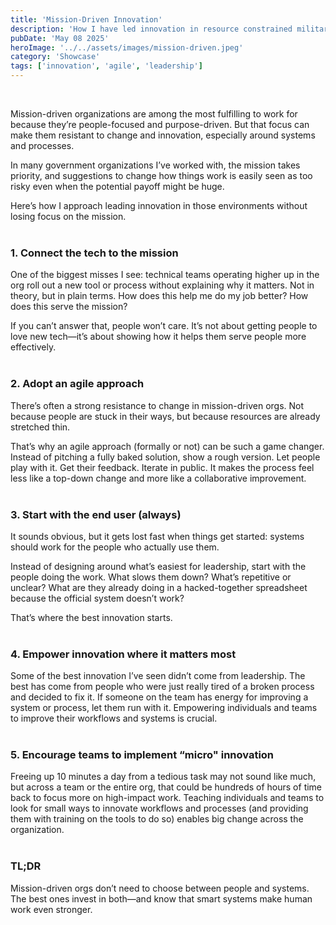 ```yaml
---
title: 'Mission-Driven Innovation'
description: 'How I have led innovation in resource constrained military organizations.'
pubDate: 'May 08 2025'
heroImage: '../../assets/images/mission-driven.jpeg'
category: 'Showcase'
tags: ['innovation', 'agile', 'leadership']
---
```

<br>

Mission-driven organizations are among the most fulfilling to work for because they’re people-focused and purpose-driven. But that focus can make them resistant to change and innovation, especially around systems and processes.

In many government organizations I’ve worked with, the mission takes priority, and suggestions to change how things work is easily seen as too risky even when the potential payoff might be huge.

Here’s how I approach leading innovation in those environments without losing focus on the mission.<br><br>

### **1. Connect the tech to the mission**

One of the biggest misses I see: technical teams operating higher up in the org roll out a new tool or process without explaining why it matters. Not in theory, but in plain terms. How does this help me do my job better? How does this serve the mission?

If you can’t answer that, people won’t care. It’s not about getting people to love new tech—it’s about showing how it helps them serve people more effectively. <br><br>

### **2. Adopt an agile approach**

There’s often a strong resistance to change in mission-driven orgs. Not because people are stuck in their ways, but because resources are already stretched thin. 

That’s why an agile approach (formally or not) can be such a game changer. Instead of pitching a fully baked solution, show a rough version. Let people play with it. Get their feedback. Iterate in public. It makes the process feel less like a top-down change and more like a collaborative improvement. <br><br>

### **3. Start with the end user (always)**

It sounds obvious, but it gets lost fast when things get started: systems should work for the people who actually use them.

Instead of designing around what’s easiest for leadership, start with the people doing the work. What slows them down? What’s repetitive or unclear? What are they already doing in a hacked-together spreadsheet because the official system doesn’t work?

That’s where the best innovation starts. <br><br>

### **4. Empower innovation where it matters most**

Some of the best innovation I’ve seen didn’t come from leadership. The best has come from people who were just really tired of a broken process and decided to fix it. If someone on the team has energy for improving a system or process, let them run with it. Empowering individuals and teams to improve their workflows and systems is crucial. <br><br>

### **5. Encourage teams to implement “micro" innovation**

Freeing up 10 minutes a day from a tedious task may not sound like much, but across a team or the entire org, that could be hundreds of hours of time back to focus more on high-impact work. Teaching individuals and teams to look for small ways to innovate workflows and processes (and providing them with training on the tools to do so) enables big change across the organization. <br><br>

### TL;DR

Mission-driven orgs don’t need to choose between people and systems. The best ones invest in both—and know that smart systems make human work even stronger.
